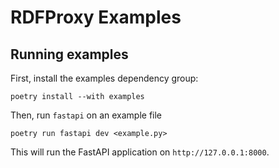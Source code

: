 # RDFProxy Examples

## Running examples

First, install the examples dependency group:

```shell
poetry install --with examples
```

Then, run `fastapi` on an example file

```shell
poetry run fastapi dev <example.py>
```

This will run the FastAPI application on `http://127.0.0.1:8000`.
